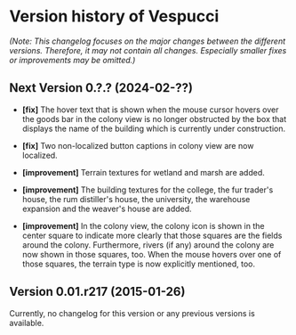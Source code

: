# Version history of Vespucci

_(Note: This changelog focuses on the major changes between the different
versions. Therefore, it may not contain all changes. Especially smaller fixes or
improvements may be omitted.)_

## Next Version 0.?.? (2024-02-??)

* __[fix]__
  The hover text that is shown when the mouse cursor hovers over the goods bar
  in the colony view is no longer obstructed by the box that displays the name
  of the building which is currently under construction.

* __[fix]__
  Two non-localized button captions in colony view are now localized.

* __[improvement]__
  Terrain textures for wetland and marsh are added.

* __[improvement]__
  The building textures for the college, the fur trader's house, the rum
  distiller's house, the university, the warehouse expansion and the weaver's
  house are added.

* __[improvement]__
  In the colony view, the colony icon is shown in the center square to indicate
  more clearly that those squares are the fields around the colony. Furthermore,
  rivers (if any) around the colony are now shown in those squares, too. When
  the mouse hovers over one of those squares, the terrain type is now explicitly
  mentioned, too.

## Version 0.01.r217 (2015-01-26)

Currently, no changelog for this version or any previous versions is available.
